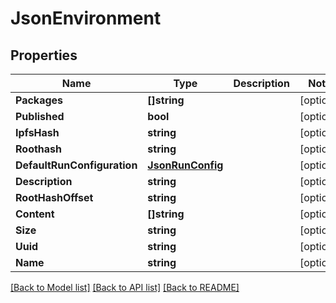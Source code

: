 # JsonEnvironment

## Properties

Name | Type | Description | Notes
------------ | ------------- | ------------- | -------------
**Packages** | **[]string** |  | [optional] 
**Published** | **bool** |  | [optional] 
**IpfsHash** | **string** |  | [optional] 
**Roothash** | **string** |  | [optional] 
**DefaultRunConfiguration** | [**JsonRunConfig**](json_RunConfig.md) |  | [optional] 
**Description** | **string** |  | [optional] 
**RootHashOffset** | **string** |  | [optional] 
**Content** | **[]string** |  | [optional] 
**Size** | **string** |  | [optional] 
**Uuid** | **string** |  | [optional] 
**Name** | **string** |  | [optional] 

[[Back to Model list]](../README.md#documentation-for-models) [[Back to API list]](../README.md#documentation-for-api-endpoints) [[Back to README]](../README.md)



